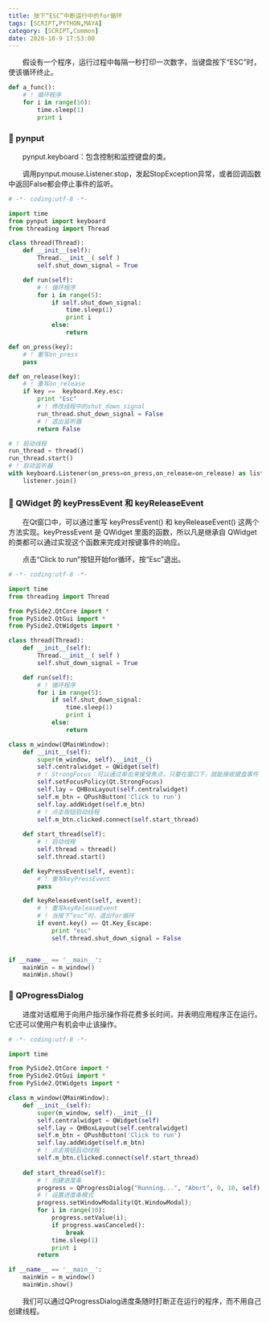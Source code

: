 ```yaml
---
title: 按下“ESC”中断运行中的for循环
tags: [SCRIPT,PYTHON,MAYA]
category: [SCRIPT,Common]
date: 2020-10-9 17:53:00
---
```


&emsp;&emsp;假设有一个程序，运行过程中每隔一秒打印一次数字，当键盘按下“ESC”时，使该循环终止。

```python
def a_func():
    # ! 循环程序
    for i in range(10):
        time.sleep(1)
        print i
```

### 🐾 pynput
&emsp;&emsp;pynput.keyboard：包含控制和监控键盘的类。

&emsp;&emsp;调用pynput.mouse.Listener.stop，发起StopException异常，或者回调函数中返回False都会停止事件的监听。

```python
# -*- coding:utf-8 -*-

import time
from pynput import keyboard
from threading import Thread

class thread(Thread):
    def __init__(self):
        Thread.__init__( self )
        self.shut_down_signal = True

    def run(self):
        # ! 循环程序
        for i in range(5):
            if self.shut_down_signal:
                time.sleep(1)
                print i
            else:
                return

def on_press(key):
    # ! 重写on_press
    pass

def on_release(key):
    # ! 重写on_release
    if key ==  keyboard.Key.esc:
        print "Esc"
        # ! 修改线程中的shut_down_signal
        run_thread.shut_down_signal = False
        # ! 退出监听器
        return False

# ! 启动线程
run_thread = thread()
run_thread.start()
# ! 启动监听器
with keyboard.Listener(on_press=on_press,on_release=on_release) as listener:
    listener.join()
```

### 🚀 QWidget 的 keyPressEvent 和 keyReleaseEvent
&emsp;&emsp;在Qt窗口中，可以通过重写 keyPressEvent() 和 keyReleaseEvent() 这两个方法实现。keyPressEvent 是 QWidget 里面的函数，所以凡是继承自 QWidget 的类都可以通过实现这个函数来完成对按键事件的响应。

&emsp;&emsp;点击“Click to run”按钮开始for循环，按“Esc”退出。

```python
# -*- coding:utf-8 -*-

import time
from threading import Thread

from PySide2.QtCore import *
from PySide2.QtGui import *
from PySide2.QtWidgets import *

class thread(Thread):
    def __init__(self):
        Thread.__init__( self )
        self.shut_down_signal = True

    def run(self):
        # ! 循环程序
        for i in range(5):
            if self.shut_down_signal:
                time.sleep(1)
                print i
            else:
                return

class m_window(QMainWindow):
    def __init__(self):
        super(m_window, self).__init__()
        self.centralwidget = QWidget(self)
        # ! StrongFocus：可以通过单击来接受焦点，只要在窗口下，就能接收键盘事件
        self.setFocusPolicy(Qt.StrongFocus)
        self.lay = QHBoxLayout(self.centralwidget)
        self.m_btn = QPushButton('Click to run')
        self.lay.addWidget(self.m_btn)
        # ! 点击按钮启动线程
        self.m_btn.clicked.connect(self.start_thread)
    
    def start_thread(self):
        # ! 启动线程
        self.thread = thread()
        self.thread.start()

    def keyPressEvent(self, event):
        # ! 重写keyPressEvent
        pass

    def keyReleaseEvent(self, event):
        # ! 重写keyReleaseEvent
        # ! 当按下“esc”时，退出for循环
        if event.key() == Qt.Key_Escape:
            print "esc"
            self.thread.shut_down_signal = False


if __name__ == '__main__':
    mainWin = m_window()
    mainWin.show()
```

### 🎉 QProgressDialog
&emsp;&emsp;进度对话框用于向用户指示操作将花费多长时间，并表明应用程序正在运行。它还可以使用户有机会中止该操作。

```python
# -*- coding:utf-8 -*-

import time

from PySide2.QtCore import *
from PySide2.QtGui import *
from PySide2.QtWidgets import *

class m_window(QMainWindow):
    def __init__(self):
        super(m_window, self).__init__()
        self.centralwidget = QWidget(self)
        self.lay = QHBoxLayout(self.centralwidget)
        self.m_btn = QPushButton('Click to run')
        self.lay.addWidget(self.m_btn)
        # ! 点击按钮启动线程
        self.m_btn.clicked.connect(self.start_thread)
    
    def start_thread(self):
        # ! 创建进度条
        progress = QProgressDialog("Running...", "Abort", 0, 10, self);
        # ! 设置进度条模式
        progress.setWindowModality(Qt.WindowModal);
        for i in range(10):
            progress.setValue(i);
            if progress.wasCanceled():
                break
            time.sleep(1)
            print i
        return

if __name__ == '__main__':
    mainWin = m_window()
    mainWin.show()
```

&emsp;&emsp;我们可以通过QProgressDialog进度条随时打断正在运行的程序，而不用自己创建线程。